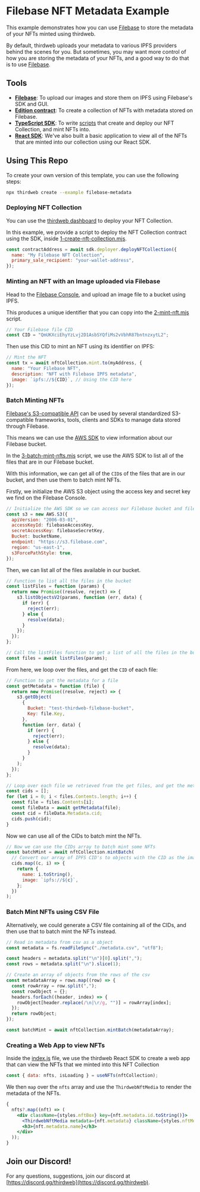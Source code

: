 # Filebase NFT Metadata Example

This example demonstrates how you can use [Filebase](https://docs.filebase.com/) to store the metadata of your NFTs minted using thirdweb.

By default, thirdweb uploads your metadata to various IPFS providers behind the scenes for you. But sometimes, you may want more control of how you are storing the metadata of your NFTs, and a good way to do that is to use [Filebase](https://docs.filebase.com/).

## Tools

- [**Filebase**](https://portal.thirdweb.com/pre-built-contracts/pack): To upload our images and store them on IPFS using Filebase's SDK and GUI.
- [**Edition contract**](https://portal.thirdweb.com/pre-built-contracts/nft-collection): To create a collection of NFTs with metadata stored on Filebase.
- [**TypeScript SDK**](https://docs.thirdweb.com/typescript): To write [scripts](./scripts) that create and deploy our NFT Collection, and mint NFTs into.
- [**React SDK**](https://docs.thirdweb.com/react): We've also built a basic application to view all of the NFTs that are minted into our collection using our React SDK.

## Using This Repo

To create your own version of this template, you can use the following steps:

```bash
npx thirdweb create --example filebase-metadata
```

### Deploying NFT Collection

You can use the [thirdweb dashboard](https://thirdweb.com/dashboard) to deploy your NFT Collection.

In this example, we provide a script to deploy the NFT Collection contract using the SDK, inside [1-create-nft-collection.mjs](./scripts/1-create-nft-collection.mjs).

```jsx
const contractAddress = await sdk.deployer.deployNFTCollection({
  name: "My Filebase NFT Collection",
  primary_sale_recipient: "your-wallet-address",
});
```

### Minting an NFT with an Image uploaded via Filebase

Head to the [Filebase Console](https://console.filebase.com/), and upload an image file to a bucket using IPFS.

This produces a unique identifier that you can copy into the [2-mint-nft.mjs](./scripts/2-mint-nft.mjs) script.

```js
// Your Filebase file CID
const CID = "QmUKXciEhyYzLvj2D1AsbSYQfiMs2vVbhR87bntnzxytL2";
```

Then use this CID to mint an NFT using its identifier on IPFS:

```js
// Mint the NFT
const tx = await nftCollection.mint.to(myAddress, {
  name: "Your Filebase NFT",
  description: "NFT with Filebase IPFS metadata",
  image: `ipfs://${CID}`, // Using the CID here
});
```

### Batch Minting NFTs

[Filebase's S3-compatible API](https://docs.filebase.com/api-documentation/s3-compatible-api) can be used by several standardized S3-compatible frameworks, tools, clients and SDKs to manage data stored through Filebase.

This means we can use the [AWS SDK](https://docs.filebase.com/configurations/code-development/aws-sdk-javascript) to view information about our Filebase bucket.

In the [3-batch-mint-nfts.mjs](./scripts/3-batch-mint-nfts.mjs) script, we use the AWS SDK to list all of the files that are in our Filebase bucket.

With this information, we can get all of the `CID`s of the files that are in our bucket, and then use them to batch mint NFTs.

Firstly, we initialize the AWS S3 object using the access key and secret key we find on the Filebase Console.

```js
// Initialize the AWS SDK so we can access our Filebase bucket and file information
const s3 = new AWS.S3({
  apiVersion: "2006-03-01",
  accessKeyId: filebaseAccessKey,
  secretAccessKey: filebaseSecretKey,
  Bucket: bucketName,
  endpoint: "https://s3.filebase.com",
  region: "us-east-1",
  s3ForcePathStyle: true,
});
```

Then, we can list all of the files available in our bucket.

```js
// Function to list all the files in the bucket
const listFiles = function (params) {
  return new Promise((resolve, reject) => {
    s3.listObjectsV2(params, function (err, data) {
      if (err) {
        reject(err);
      } else {
        resolve(data);
      }
    });
  });
};

// Call the listFiles function to get a list of all the files in the bucket defined in the params object
const files = await listFiles(params);
```

From here, we loop over the files, and get the `CID` of each file:

```js
// Function to get the metadata for a file
const getMetadata = function (file) {
  return new Promise((resolve, reject) => {
    s3.getObject(
      {
        Bucket: "test-thirdweb-filebase-bucket",
        Key: file.Key,
      },
      function (err, data) {
        if (err) {
          reject(err);
        } else {
          resolve(data);
        }
      }
    );
  });
};

// Loop over each file we retrieved from the get files, and get the metadata for each file.
const cids = [];
for (let i = 0; i < files.Contents.length; i++) {
  const file = files.Contents[i];
  const fileData = await getMetadata(file);
  const cid = fileData.Metadata.cid;
  cids.push(cid);
}
```

Now we can use all of the CIDs to batch mint the NFTs.

```js
// Now we can use the CIDs array to batch mint some NFTs
const batchMint = await nftCollection.mintBatch(
  // Convert our array of IPFS CID's to objects with the CID as the image
  cids.map((c, i) => {
    return {
      name: i.toString(),
      image: `ipfs://${c}`,
    };
  })
);
```

### Batch Mint NFTs using CSV File

Alternatively, we could generate a CSV file containing all of the CIDs, and then use that to batch mint the NFTs instead.

```js
// Read in metadata from csv as a object
const metadata = fs.readFileSync("./metadata.csv", "utf8");

const headers = metadata.split("\n")[0].split(",");
const rows = metadata.split("\n").slice(1);

// Create an array of objects from the rows of the csv
const metadataArray = rows.map((row) => {
  const rowArray = row.split(",");
  const rowObject = {};
  headers.forEach((header, index) => {
    rowObject[header.replace(/\n|\r/g, "")] = rowArray[index];
  });
  return rowObject;
});

const batchMint = await nftCollection.mintBatch(metadataArray);
```

### Creating a Web App to view NFTs

Inside the [index.js](./pages/index.js) file, we use the thirdweb React SDK to create a web app that can view the NFTs that we minted into this NFT Collection

```jsx
const { data: nfts, isLoading } = useNFTs(nftCollection);
```

We then `map` over the `nfts` array and use the `ThirdwebNftMedia` to render the metadata of the NFTs.

```jsx
{
  nfts?.map((nft) => (
    <div className={styles.nftBox} key={nft.metadata.id.toString()}>
      <ThirdwebNftMedia metadata={nft.metadata} className={styles.nftMedia} />
      <h3>{nft.metadata.name}</h3>
    </div>
  ));
}
```

## Join our Discord!

For any questions, suggestions, join our discord at [https://discord.gg/thirdweb](https://discord.gg/thirdweb).

